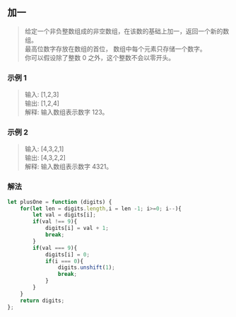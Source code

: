 
## 加一
> 给定一个非负整数组成的非空数组，在该数的基础上加一，返回一个新的数组。   
> 最高位数字存放在数组的首位， 数组中每个元素只存储一个数字。    
> 你可以假设除了整数 0 之外，这个整数不会以零开头。

### 示例 1
> 输入: [1,2,3]   
> 输出: [1,2,4]   
> 解释: 输入数组表示数字 123。
### 示例 2
> 输入: [4,3,2,1]     
> 输出: [4,3,2,2]     
> 解释: 输入数组表示数字 4321。


### 解法
```javascript 1.8
let plusOne = function (digits) {
    for(let len = digits.length,i = len -1; i>=0; i--){
        let val = digits[i];
        if(val !== 9){
            digits[i] = val + 1;
            break;
        }
        if(val === 9){
            digits[i] = 0;
            if(i === 0){
                digits.unshift(1);
                break;
            }
        }
    }
    return digits;
};
```
